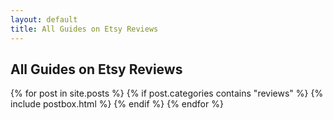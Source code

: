 ```yaml
---
layout: default
title: All Guides on Etsy Reviews
---
```


## All Guides on Etsy Reviews

<div class="masonrygrid row all listrecent">
    {% for post in site.posts %}
      {% if post.categories contains "reviews" %}
        {% include postbox.html %}
      {% endif %}
    {% endfor %}
</div>

